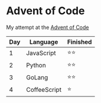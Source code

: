 # Advent of Code

My attempt at the [Advent of Code](https://adventofcode.com/)

| Day | Language     | Finished |
| --- | ------------ | -------- |
| 1   | JavaScript   | ⭐⭐     |
| 2   | Python       | ⭐⭐     |
| 3   | GoLang       | ⭐⭐     |
| 4   | CoffeeScript | ⭐       |

